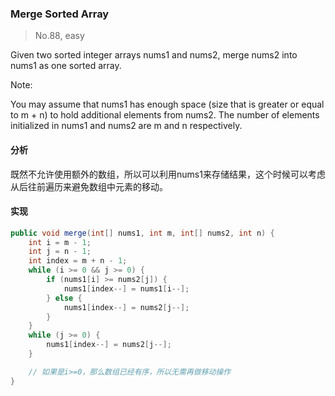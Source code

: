 ### Merge Sorted Array

> No.88, easy

Given two sorted integer arrays nums1 and nums2, merge nums2 into nums1 as one sorted array.

Note:

You may assume that nums1 has enough space (size that is greater or equal to m + n) to hold additional elements from nums2. The number of elements initialized in nums1 and nums2 are m and n respectively.

#### 分析

既然不允许使用额外的数组，所以可以利用nums1来存储结果，这个时候可以考虑从后往前遍历来避免数组中元素的移动。

#### 实现

```java
public void merge(int[] nums1, int m, int[] nums2, int n) {
    int i = m - 1;
    int j = n - 1;
    int index = m + n - 1;
    while (i >= 0 && j >= 0) {
        if (nums1[i] >= nums2[j]) {
            nums1[index--] = nums1[i--];
        } else {
            nums1[index--] = nums2[j--];
        }
    }
    while (j >= 0) {
        nums1[index--] = nums2[j--];
    }

    // 如果是i>=0，那么数组已经有序，所以无需再做移动操作
}
```